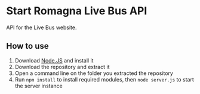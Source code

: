 # Start Romagna Live Bus API
API for the Live Bus website.
## How to use
1. Download [Node.JS](https://nodejs.org/en/download) and install it
2. Download the repository and extract it
3. Open a command line on the folder you extracted the repository
4. Run ``npm install`` to install required modules, then ``node server.js`` to start the server instance
